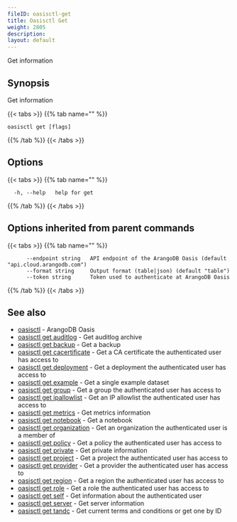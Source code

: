```yaml
---
fileID: oasisctl-get
title: Oasisctl Get
weight: 2805
description: 
layout: default
---
```

Get information

## Synopsis

Get information

{{< tabs >}}
{{% tab name="" %}}
```
oasisctl get [flags]
```
{{% /tab %}}
{{< /tabs >}}

## Options

{{< tabs >}}
{{% tab name="" %}}
```
  -h, --help   help for get
```
{{% /tab %}}
{{< /tabs >}}

## Options inherited from parent commands

{{< tabs >}}
{{% tab name="" %}}
```
      --endpoint string   API endpoint of the ArangoDB Oasis (default "api.cloud.arangodb.com")
      --format string     Output format (table|json) (default "table")
      --token string      Token used to authenticate at ArangoDB Oasis
```
{{% /tab %}}
{{< /tabs >}}

## See also

* [oasisctl](../oasisctl-options)	 - ArangoDB Oasis
* [oasisctl get auditlog](oasisctl-get-auditlog)	 - Get auditlog archive
* [oasisctl get backup](oasisctl-get-backup)	 - Get a backup
* [oasisctl get cacertificate](oasisctl-get-cacertificate)	 - Get a CA certificate the authenticated user has access to
* [oasisctl get deployment](oasisctl-get-deployment)	 - Get a deployment the authenticated user has access to
* [oasisctl get example](oasisctl-get-example)	 - Get a single example dataset
* [oasisctl get group](oasisctl-get-group)	 - Get a group the authenticated user has access to
* [oasisctl get ipallowlist](oasisctl-get-ipallowlist)	 - Get an IP allowlist the authenticated user has access to
* [oasisctl get metrics](oasisctl-get-metrics)	 - Get metrics information
* [oasisctl get notebook](oasisctl-get-notebook)	 - Get a notebook
* [oasisctl get organization](oasisctl-get-organization)	 - Get an organization the authenticated user is a member of
* [oasisctl get policy](oasisctl-get-policy)	 - Get a policy the authenticated user has access to
* [oasisctl get private](oasisctl-get-private)	 - Get private information
* [oasisctl get project](oasisctl-get-project)	 - Get a project the authenticated user has access to
* [oasisctl get provider](oasisctl-get-provider)	 - Get a provider the authenticated user has access to
* [oasisctl get region](oasisctl-get-region)	 - Get a region the authenticated user has access to
* [oasisctl get role](oasisctl-get-role)	 - Get a role the authenticated user has access to
* [oasisctl get self](oasisctl-get-self)	 - Get information about the authenticated user
* [oasisctl get server](oasisctl-get-server)	 - Get server information
* [oasisctl get tandc](oasisctl-get-tandc)	 - Get current terms and conditions or get one by ID

